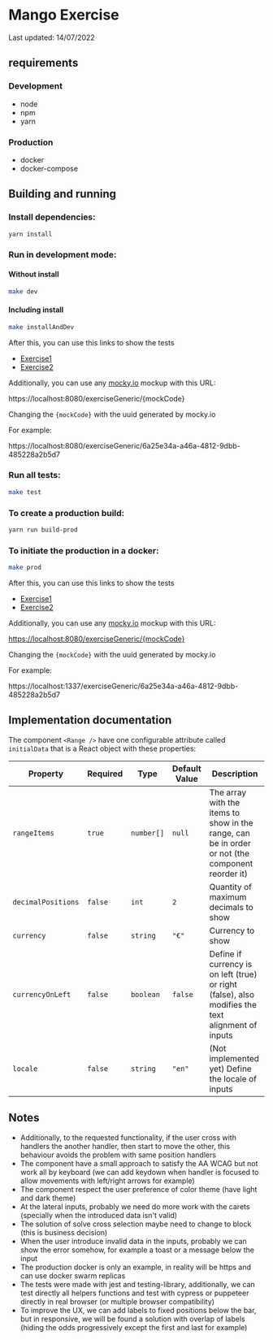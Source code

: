 # Mango Exercise

Last updated: 14/07/2022

## requirements

### Development
- node
- npm
- yarn

### Production
- docker
- docker-compose

## Building and running

### Install dependencies:

```sh
yarn install
```

### Run in development mode:

#### Without install
```sh
make dev
```

#### Including install
```sh
make installAndDev
```

After this, you can use this links to show the tests
- [Exercise1](https://localhost:8080/exercise1)
- [Exercise2](https://localhost:8080/exercise2)

Additionally, you can use any [mocky.io](https://designer.mocky.io/) mockup with this URL:

https://localhost:8080/exerciseGeneric/{mockCode}

Changing the `{mockCode}` with the uuid generated by mocky.io

For example:

https://localhost:8080/exerciseGeneric/6a25e34a-a46a-4812-9dbb-485228a2b5d7

### Run all tests:

```sh
make test
```

### To create a production build:

```sh
yarn run build-prod
```
### To initiate the production in a docker:

```sh
make prod
```
After this, you can use this links to show the tests
- [Exercise1](http://localhost:1337/exercise1)
- [Exercise2](http://localhost:1337/exercise2)

Additionally, you can use any [mocky.io](https://designer.mocky.io/) mockup with this URL:

[https://localhost:8080/exerciseGeneric/{mockCode}](https://localhost:1337/{mockCode})

Changing the `{mockCode}` with the uuid generated by mocky.io

For example:

https://localhost:1337/exerciseGeneric/6a25e34a-a46a-4812-9dbb-485228a2b5d7


## Implementation documentation

The component `<Range />` have one configurable attribute called `initialData` that is a React object with these properties:

| Property           | Required | Type       | Default Value | Description                                                                                       |
|--------------------|----------|------------|---------------|---------------------------------------------------------------------------------------------------|
| `rangeItems`       | `true`   | `number[]` | `null`        | The array with the items to show in the range, can be in order or not (the component reorder it)  |
| `decimalPositions` | `false`  | `int`      | `2`           | Quantity of maximum decimals to show                                                              |
| `currency`         | `false`  | `string`   | `"€"`         | Currency to show                                                                                  |
| `currencyOnLeft`   | `false`  | `boolean`  | `false`       | Define if currency is on left (true) or right (false), also modifies the text alignment of inputs |
| `locale`           | `false`  | `string`   | `"en"`        | (Not implemented yet) Define the locale of inputs                                                 |

## Notes
- Additionally, to the requested functionality, if the user cross with handlers the another handler, then start to move the other, this behaviour avoids the problem with same position handlers
- The component have a small approach to satisfy the AA WCAG but not work all by keyboard (we can add keydown when handler is focused to allow movements with left/right arrows for example)
- The component respect the user preference of color theme (have light and dark theme)
- At the lateral inputs, probably we need do more work with the carets (specially when the introduced data isn't valid)
- The solution of solve cross selection maybe need to change to block (this is business decision)
- When the user introduce invalid data in the inputs, probably we can show the error somehow, for example a toast or a message below the input
- The production docker is only an example, in reality will be https and can use docker swarm replicas
- The tests were made with jest and testing-library, additionally, we can test directly all helpers functions and test with cypress or puppeteer directly in real browser (or multiple browser compatibility)
- To improve the UX, we can add labels to fixed positions below the bar, but in responsive, we will be found a solution with overlap of labels (hiding the odds progressively except the first and last for example)
